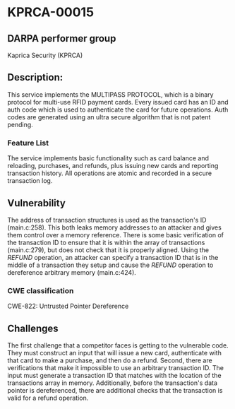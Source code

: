 # KPRCA-00015

## DARPA performer group
Kaprica Security (KPRCA)

## Description:

This service implements the MULTIPASS PROTOCOL, which is a binary protocol for multi-use RFID payment cards. Every issued card has an ID and auth code which is used to authenticate the card for future operations. Auth codes are generated using an ultra secure algorithm that is not patent pending.

### Feature List

The service implements basic functionality such as card balance and reloading, purchases, and refunds, plus issuing new cards and reporting transaction history. All operations are atomic and recorded in a secure transaction log. 

## Vulnerability

The address of transaction structures is used as the transaction's ID (main.c:258). This both leaks memory addresses to an attacker and gives them control over a memory reference. There is some basic verification of the transaction ID to ensure that it is within the array of transactions (main.c:279), but does not check that it is properly aligned. Using the *REFUND* operation, an attacker can specify a transaction ID that is in the middle of a transaction they setup and cause the *REFUND* operation to dereference arbitrary memory (main.c:424).

### CWE classification
CWE-822: Untrusted Pointer Dereference

## Challenges
The first challenge that a competitor faces is getting to the vulnerable code. They must construct an input that will issue a new card, authenticate with that card to make a purchase, and then do a refund. Second, there are verifications that make it impossible to use an arbitrary transaction ID. The input must generate a transaction ID that matches with the location of the transactions array in memory. Additionally, before the transaction's data pointer is dereferenced, there are additional checks that the transaction is valid for a refund operation.

